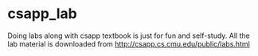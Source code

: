 csapp_lab
=========

Doing labs along with csapp textbook is just for fun and self-study.
All the lab material is downloaded from http://csapp.cs.cmu.edu/public/labs.html

